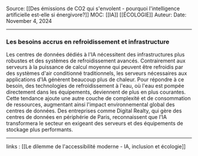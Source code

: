 Source: [[Des émissions de CO2 qui s'envolent - pourquoi l'intelligence artificielle est-elle si énergivore?]]
MOC: [[IA]] [[ÉCOLOGIE]]
Auteur:
Date: November 4, 2024

---

###  Les besoins accrus en refroidissement et infrastructure

Les centres de données dédiés à l'IA nécessitent des infrastructures plus robustes et des systèmes de refroidissement avancés. Contrairement aux serveurs à la puissance de calcul moyenne qui peuvent être refroidis par des systèmes d'air conditionné traditionnels, les serveurs nécessaires aux applications d'IA génèrent beaucoup plus de chaleur. Pour répondre à ce besoin, des technologies de refroidissement à l'eau, où l'eau est pompée directement dans les équipements, deviennent de plus en plus courantes. Cette tendance ajoute une autre couche de complexité et de consommation de ressources, augmentant ainsi l'impact environnemental global des centres de données. Des entreprises comme Digital Realty, qui gère des centres de données en périphérie de Paris, reconnaissent que l'IA transformera le secteur en exigeant des serveurs et des équipements de stockage plus performants.

---
links : [[Le dilemme de l'accessibilité moderne - IA, inclusion et écologie]]